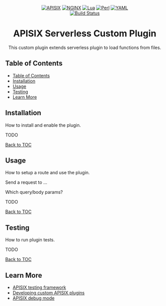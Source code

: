 <div align="center">

[![APISIX][apisix-shield]][apisix-url]
[![NGINX][nginx-shield]][nginx-url]
[![Lua][lua-shield]][lua-url]
[![Perl][perl-shield]][perl-url]
[![YAML][yaml-shield]][yaml-url]\
[![Build Status](https://github.com/mikyll/apisix-plugin-jwt-sign/actions/workflows/ci.yml/badge.svg)](https://github.com/mikyll/apisix-plugin-jwt-sign/actions)

# APISIX Serverless Custom Plugin

This custom plugin extends serverless plugin to load functions from files.

</div>

## Table of Contents

- [Table of Contents](#table-of-contents)
- [Installation](#installation)
- [Usage](#usage)
- [Testing](#testing)
- [Learn More](#learn-more)

## Installation

How to install and enable the plugin.

TODO

[Back to TOC](#table-of-contents)

## Usage

How to setup a route and use the plugin.

Send a request to ...

Which query/body params?

TODO

[Back to TOC](#table-of-contents)

## Testing

How to run plugin tests.

TODO

[Back to TOC](#table-of-contents)

## Learn More

- [APISIX testing framework](https://apisix.apache.org/docs/apisix/internal/testing-framework)
- [Developing custom APISIX plugins](https://apisix.apache.org/docs/apisix/plugin-develop)
- [APISIX debug mode](https://apisix.apache.org/docs/apisix/architecture-design/debug-mode)

<!-- GitHub Shields -->

[apisix-shield]: https://custom-icon-badges.demolab.com/badge/APISIX-grey.svg?logo=apisix_logo
[apisix-url]: https://apisix.apache.org/
[nginx-shield]: https://img.shields.io/badge/Nginx-%23009639.svg?logo=nginx
[nginx-url]: https://nginx.org/en/

[lua-shield]: https://img.shields.io/badge/Lua-%232C2D72.svg?logo=lua&logoColor=white
[lua-url]: https://www.lua.org/
[perl-shield]: https://img.shields.io/badge/Perl-%2339457E.svg?logo=perl&logoColor=white
[perl-url]: https://www.perl.org/
[yaml-shield]: https://img.shields.io/badge/YAML-%23ffffff.svg?logo=yaml&logoColor=151515
[yaml-url]: https://yaml.org/
